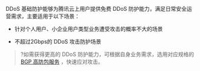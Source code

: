 DDoS 基础防护能够为腾讯云上用户提供免费 DDoS 防护能力，满足日常安全运营需求，主要适用于以下场景：

- 针对个人用户、小企业用户类型业务遭受攻击的概率不大的场景

- 不超过2Gbps的 DDoS 攻击防护场景

> ?如需获得更高的 DDoS 防护能力，可根据自身业务需求，选用对应规格的 [BGP 高防包服务](https://cloud.tencent.com/document/product/1021/31469) ，快速应对攻击。

